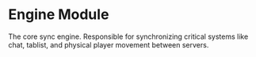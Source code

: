 # Engine Module

The core sync engine. Responsible for synchronizing critical systems like chat, tablist, and physical player movement between servers.  